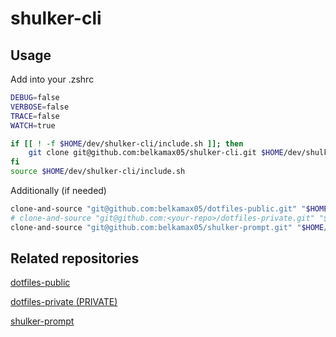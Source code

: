 # shulker-cli

## Usage

Add into your .zshrc

```zsh
DEBUG=false
VERBOSE=false
TRACE=false
WATCH=true

if [[ ! -f $HOME/dev/shulker-cli/include.sh ]]; then
    git clone git@github.com:belkamax05/shulker-cli.git $HOME/dev/shulker-cli
fi
source $HOME/dev/shulker-cli/include.sh
```

Additionally (if needed)

```zsh
clone-and-source "git@github.com:belkamax05/dotfiles-public.git" "$HOME/dev/dotfiles-public" "include.sh"
# clone-and-source "git@github.com:<your-repo>/dotfiles-private.git" "$HOME/dev/dotfiles-private" "include.sh"
clone-and-source "git@github.com:belkamax05/shulker-prompt.git" "$HOME/dev/shulker-prompt" "include.sh"
```


## Related repositories

[dotfiles-public](https://github.com/belkamax05/dotfiles-public)

[dotfiles-private (PRIVATE)](https://github.com/belkamax05/dotfiles-private)

[shulker-prompt](https://github.com/belkamax05/shulker-prompt)